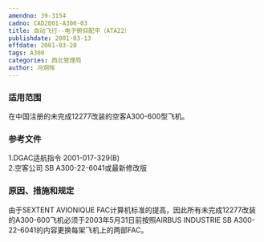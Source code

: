 ```yaml
---
amendno: 39-3154  
cadno: CAD2001-A300-03  
title: 自动飞行--电子俯仰配平（ATA22）  
publishdate: 2001-03-13  
effdate: 2001-03-20  
tags: A300  
categories: 西北管理局  
author: 冯炯晖  
---
```

  
### 适用范围  
在中国注册的未完成12277改装的空客A300-600型飞机。  
  
<!--more-->  
### 参考文件  
1.DGAC适航指令 2001-017-329(B)  
    2.空客公司 SB A300-22-6041或最新修改版  
  
### 原因、措施和规定  
由于SEXTENT AVIONIQUE FAC计算机标准的提高，因此所有未完成12277改装的A300-600飞机必须于2003年5月31日前按照AIRBUS INDUSTRIE SB A300-22-6041的内容更换每架飞机上的两部FAC。  
